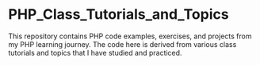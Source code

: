 # PHP_Class_Tutorials_and_Topics
This repository contains PHP code examples, exercises, and projects from my PHP learning journey. The code here is derived from various class tutorials and topics that I have studied and practiced.
